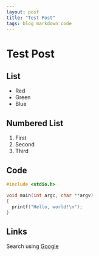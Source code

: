 ```yaml
---
layout: post
title: "Test Post"
tags: blog markdown code
---
```


# Test Post

## List

- Red
- Green
- Blue

## Numbered List

1. First
2. Second
3. Third

## Code

```c
#include <stdio.h>

void main(int argc, char **argv)
{
  printf("Hello, world!\n");
}
```

## Links

Search using [Google](https://www.google.com)


